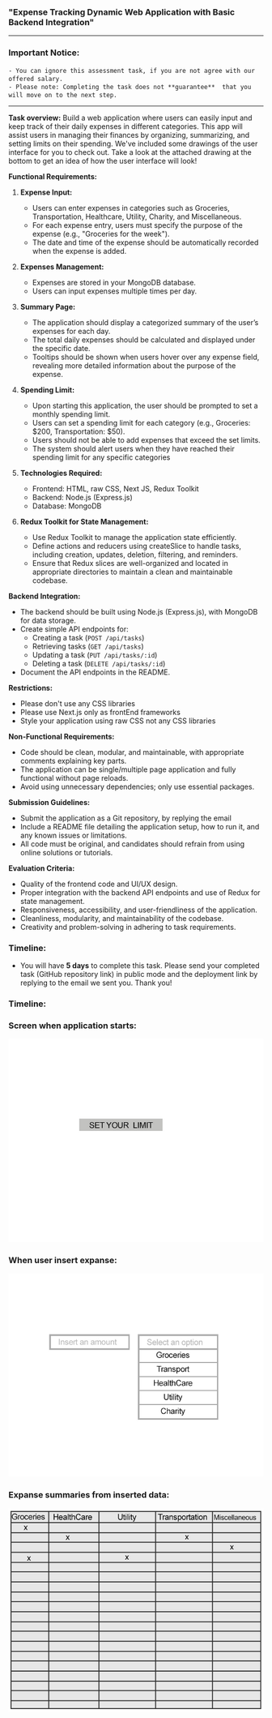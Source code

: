 ### **"Expense Tracking Dynamic Web Application with Basic Backend Integration"**

---

### Important Notice:

    - You can ignore this assessment task, if you are not agree with our offered salary.
    - Please note: Completing the task does not **guarantee**  that you will move on to the next step.

---

**Task overview:**
Build a web application where users can easily input and keep track of their daily expenses in different categories. This app will assist users in managing their finances by organizing, summarizing, and setting limits on their spending. We've included some drawings of the user interface for you to check out. Take a look at the attached drawing at the bottom to get an idea of how the user interface will look!

**Functional Requirements:**

1. **Expense Input:**

   - Users can enter expenses in categories such as Groceries, Transportation, Healthcare, Utility, Charity, and Miscellaneous.
   - For each expense entry, users must specify the purpose of the expense (e.g., "Groceries for the week").
   - The date and time of the expense should be automatically recorded when the expense is added.

2. **Expenses Management:**

   - Expenses are stored in your MongoDB database.
   - Users can input expenses multiple times per day.

3. **Summary Page:**

   - The application should display a categorized summary of the user’s expenses for each day.
   - The total daily expenses should be calculated and displayed under the specific date.
   - Tooltips should be shown when users hover over any expense field, revealing more detailed information about the purpose of the expense.

4. **Spending Limit:**

   - Upon starting this application, the user should be prompted to set a monthly spending limit.
   - Users can set a spending limit for each category (e.g., Groceries: $200, Transportation: $50).
   - Users should not be able to add expenses that exceed the set limits.
   - The system should alert users when they have reached their spending limit for any specific categories

5. **Technologies Required:**

   - Frontend: HTML, raw CSS, Next JS, Redux Toolkit
   - Backend: Node.js (Express.js)
   - Database: MongoDB

6. **Redux Toolkit for State Management:**

   - Use Redux Toolkit to manage the application state efficiently.
   - Define actions and reducers using createSlice to handle tasks, including creation, updates, deletion, filtering, and reminders.
   - Ensure that Redux slices are well-organized and located in appropriate directories to maintain a clean and maintainable codebase.

**Backend Integration:**

- The backend should be built using Node.js (Express.js), with MongoDB for data storage.
- Create simple API endpoints for:
  - Creating a task (`POST /api/tasks`)
  - Retrieving tasks (`GET /api/tasks`)
  - Updating a task (`PUT /api/tasks/:id`)
  - Deleting a task (`DELETE /api/tasks/:id`)
- Document the API endpoints in the README.

**Restrictions:**

- Please don't use any CSS libraries
- Please use Next.js only as frontEnd frameworks
- Style your application using raw CSS not any CSS libraries

**Non-Functional Requirements:**

- Code should be clean, modular, and maintainable, with appropriate comments explaining key parts.
- The application can be single/multiple page application and fully functional without page reloads.
- Avoid using unnecessary dependencies; only use essential packages.

**Submission Guidelines:**

- Submit the application as a Git repository, by replying the email
- Include a README file detailing the application setup, how to run it, and any known issues or limitations.
- All code must be original, and candidates should refrain from using online solutions or tutorials.

**Evaluation Criteria:**

- Quality of the frontend code and UI/UX design.
- Proper integration with the backend API endpoints and use of Redux for state management.
- Responsiveness, accessibility, and user-friendliness of the application.
- Cleanliness, modularity, and maintainability of the codebase.
- Creativity and problem-solving in adhering to task requirements.

### Timeline:

- You will have **5 days** to complete this task. Please send your completed task (GitHub repository link) in public mode and the deployment link by replying to the email we sent you. Thank you!

### Timeline:

### Screen when application starts:

![Startup Screen](img/application_startup.jpg)

### When user insert expanse:

![Expense Input](img/data_insert.jpg)

### Expanse summaries from inserted data:

![Showing expanse summery](img/summeries_page.jpg)
